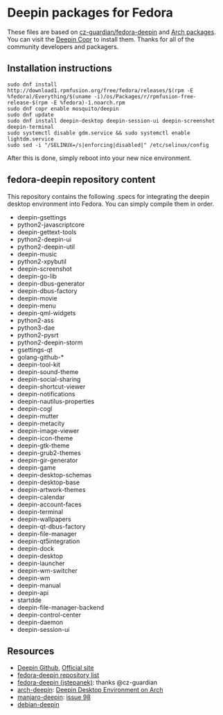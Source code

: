 # Deepin packages for Fedora

These files are based on [cz-guardian/fedora-deepin](https://github.com/cz-guardian/fedora-deepin/) and [Arch packages](https://www.archlinux.org/packages/?q=deepin). You can visit the [Deepin Copr](https://copr.fedorainfracloud.org/coprs/mosquito/deepin/) to install them. Thanks for all of the community developers and packagers.


## Installation instructions
    sudo dnf install http://download1.rpmfusion.org/free/fedora/releases/$(rpm -E %fedora)/Everything/$(uname -i)/os/Packages/r/rpmfusion-free-release-$(rpm -E %fedora)-1.noarch.rpm
    sudo dnf copr enable mosquito/deepin
    sudo dnf update
    sudo dnf install deepin-desktop deepin-session-ui deepin-screenshot deepin-terminal
    sudo systemctl disable gdm.service && sudo systemctl enable lightdm.service
    sudo sed -i "/SELINUX=/s|enforcing|disabled|" /etc/selinux/config

After this is done, simply reboot into your new nice environment.


## fedora-deepin repository content

This repository contains the following .specs for integrating the deepin desktop environment into Fedora. You can simply compile them in order.
* deepin-gsettings
* python2-javascriptcore
* deepin-gettext-tools
* python2-deepin-ui
* python2-deepin-util
* deepin-music
* python2-xpybutil
* deepin-screenshot
* deepin-go-lib
* deepin-dbus-generator
* deepin-dbus-factory
* deepin-movie
* deepin-menu
* deepin-qml-widgets
* python2-ass
* python3-dae
* python2-pysrt
* python2-deepin-storm
* gsettings-qt
* golang-github-*
* deepin-tool-kit
* deepin-sound-theme
* deepin-social-sharing
* deepin-shortcut-viewer
* deepin-notifications
* deepin-nautilus-properties
* deepin-cogl
* deepin-mutter
* deepin-metacity
* deepin-image-viewer
* deepin-icon-theme
* deepin-gtk-theme
* deepin-grub2-themes
* deepin-gir-generator
* deepin-game
* deepin-desktop-schemas
* deepin-desktop-base
* deepin-artwork-themes
* deepin-calendar
* deepin-account-faces
* deepin-terminal
* deepin-wallpapers
* deepin-qt-dbus-factory
* deepin-file-manager
* deepin-qt5integration
* deepin-dock
* deepin-desktop
* deepin-launcher
* deepin-wm-switcher
* deepin-wm
* deepin-manual
* deepin-api
* startdde
* deepin-file-manager-backend
* deepin-control-center
* deepin-daemon
* deepin-session-ui


## Resources
* [Deepin Github](https://github.com/linuxdeepin/), [Official site](https://www.deepin.org/en/)
* [fedora-deepin repository list](https://copr.fedorainfracloud.org/coprs/mosquito/deepin/packages/)
* [fedora-deepin (jstepanek)](https://copr.fedorainfracloud.org/coprs/jstepanek/deepin/): thanks @cz-guardian
* [arch-deepin](https://github.com/fasheng/arch-deepin/): [Deepin Desktop Environment on Arch](https://bbs.archlinux.org/viewtopic.php?id=181861)
* [manjaro-deepin](https://github.com/manjaro/packages-community/): [issue 98](https://github.com/fasheng/arch-deepin/issues/98)
* [debian-deepin](https://github.com/debiancn/repo/issues/31)
